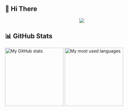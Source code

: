 ## 👋 Hi There
<!-- https://github.com/DenverCoder1/readme-typing-svg -->
<p align="center">
  <a href="#"><img src="https://readme-typing-svg.herokuapp.com?color=%2359A9FF&center=true&lines=NYANMARK;GITHUB+PROFILE" /></a>
</p>

<!-- https://github.com/anuraghazra/github-readme-stats -->
## 📊 GitHub Stats

<a href="#"><img alt="My GitHub stats" src="https://github-readme-stats.vercel.app/api/?username=nyanmark&show_icons=true&count_private=true&theme=react&hide_border=true&bg_color=3d3d3d&title_color=59A9FF&icon_color=59A9FF" height="192px" /></a>
<a href="#"><img alt="My most used languages" src="https://github-readme-stats.vercel.app/api/top-langs/?username=nyanmark&langs_count=8&layout=compact&theme=react&hide_border=true&bg_color=3d3d3d&title_color=59A9FF&icon_color=59A9FF" height="192px" /></a>
<br />

